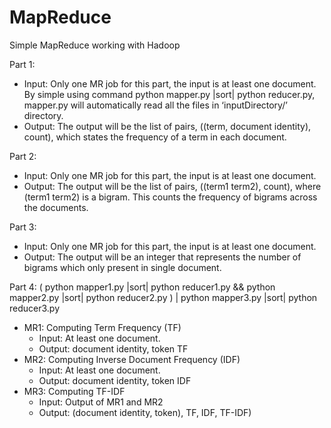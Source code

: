 # MapReduce
 Simple MapReduce working with Hadoop

Part 1: 
- Input: Only one MR job for this part, the input is at least one document. By simple using command python mapper.py |sort| python reducer.py, mapper.py will automatically read all the files in ‘inputDirectory/’ directory.
- Output: The output will be the list of pairs, ((term, document identity), count), which states the frequency of a term in each document.

Part 2:
- Input: Only one MR job for this part, the input is at least one document. 
- Output: The output will be the list of pairs, ((term1 term2), count), where (term1 term2) is a bigram. This counts the frequency of bigrams across the documents.

Part 3:
- Input: Only one MR job for this part, the input is at least one document. 
- Output: The output will be an integer that represents the number of bigrams which only present in single document.

Part 4:
( python mapper1.py |sort| python reducer1.py && python mapper2.py |sort| python reducer2.py ) | python mapper3.py |sort| python reducer3.py 
- MR1: Computing Term Frequency (TF)
  - Input: At least one document. 
  - Output: document identity, token TF
- MR2: Computing Inverse Document Frequency (IDF)
  - Input: At least one document. 
  - Output: document identity, token IDF
- MR3: Computing TF-IDF
  - Input: Output of MR1 and MR2
  - Output: (document identity, token), TF, IDF, TF-IDF)
